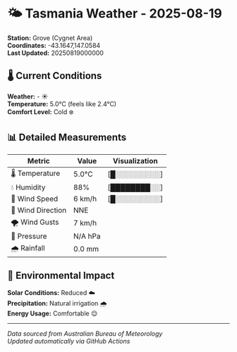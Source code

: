 # 🌤️ Tasmania Weather - 2025-08-19

**Station:** Grove (Cygnet Area)  
**Coordinates:** -43.1647,147.0584  
**Last Updated:** 20250819000000

## 🌡️ Current Conditions

**Weather:** - ☀️  
**Temperature:** 5.0°C (feels like 2.4°C)  
**Comfort Level:** Cold ❄️

## 📊 Detailed Measurements

| Metric | Value | Visualization |
|--------|-------|---------------|
| 🌡️ Temperature | 5.0°C | [█░░░░░░░░░] |
| 💧 Humidity | 88% | [████████░░] |
| 💨 Wind Speed | 6 km/h | [█░░░░░░░░░] |
| 🧭 Wind Direction | NNE | |
| 🌪️ Wind Gusts | 7 km/h | |
| 🔽 Pressure | N/A hPa | |
| 🌧️ Rainfall | 0.0 mm | |

## 🌱 Environmental Impact

**Solar Conditions:** Reduced ☁️  
**Precipitation:** Natural irrigation 🌧️  
**Energy Usage:** Comfortable 😌

---
*Data sourced from Australian Bureau of Meteorology*  
*Updated automatically via GitHub Actions*
